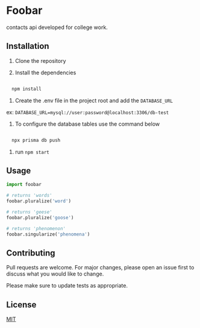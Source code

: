 # Foobar

contacts api developed for college work.

## Installation

1. Clone the repository
 
1. Install the dependencies

```bash

  npm install

```
1. Create the .env file in the project root and add the `DATABASE_URL`

ex: `DATABASE_URL=mysql://user:password@localhost:3306/db-test`

1. To configure the database tables use the command below

```bash

  npx prisma db push

```

1. run `npm start`

## Usage

```python
import foobar

# returns 'words'
foobar.pluralize('word')

# returns 'geese'
foobar.pluralize('goose')

# returns 'phenomenon'
foobar.singularize('phenomena')
```

## Contributing
Pull requests are welcome. For major changes, please open an issue first to discuss what you would like to change.

Please make sure to update tests as appropriate.

## License
[MIT](https://choosealicense.com/licenses/mit/)